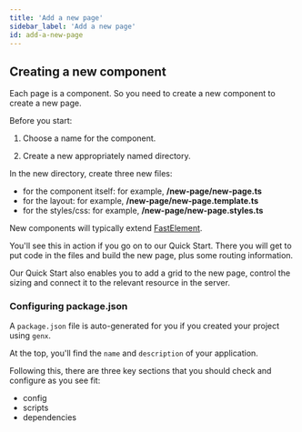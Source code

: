 ```yaml
---
title: 'Add a new page'
sidebar_label: 'Add a new page'
id: add-a-new-page
---
```




## Creating a new component

Each page is a component. So you need to create a new component to create a new page.

Before you start:

1. Choose a name for the component. 

2. Create a new appropriately named directory.

In the new directory,  create three new files:

- for the component itself: for example, **/new-page/new-page.ts**
- for the  layout: for example, **/new-page/new-page.template.ts**
- for the styles/css: for example, **/new-page/new-page.styles.ts**

New components will typically extend [FastElement](https://www.fast.design/docs/fast-element/defining-elements).

You'll see this in action if you go on to our Quick Start. There you will get to put code in the files and build the new page, plus some routing information.

Our Quick Start also enables you to add a grid to the new page, control the sizing and connect it to the relevant resource in the server.



### Configuring package.json
A `package.json` file is auto-generated for you if you created your project using `genx`.

At the top, you'll find the `name` and `description` of your application.

Following this, there are three key sections that you should check and configure as you see fit:

- config
- scripts
- dependencies


